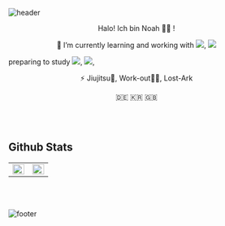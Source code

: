 ![header](https://capsule-render.vercel.app/api?type=slice&color=30A9DE&height=170&section=header)

<p align="center">
Halo! Ich bin Noah 👋🏻 !
</p>

<p align="center">
🌱 I’m currently learning and working with <img src="https://img.shields.io/badge/Flutter-02569B?style=flat-square&logo=Flutter&logoColor=white"/></a>, <img src="https://img.shields.io/badge/Ruby on Rails-FF0000?style=flat-square&logo=RubyonRails&logoColor=white"/></a>

preparing to study <img src="https://img.shields.io/badge/Go-00FFFF?style=flat-square&logo=Go&logoColor=white"/></a>,  <img src="https://img.shields.io/badge/Swift-FF7841?style=flat-square&logo=Swift&logoColor=white"/></a>,
</p>

<p align="center">
⚡ Jiujitsu🥋, Work-out💪🏻, Lost-Ark 
</p>

<p align="center">
🇩🇪 🇰🇷 🇬🇧
</p>

<br>

<br>


## Github Stats  
<table><tr><td valign="top" width="50%">

<img src="https://github-readme-stats.vercel.app/api?username=mrnoah9706&show_icons=true&count_private=true&hide_border=true" align="left" style="width: 100%" />

</td><td valign="top" width="50%">

<img src="https://github-readme-stats.vercel.app/api/top-langs/?username=mrnoah9706&hide_border=true&layout=compact" align="left" style="width: 100%" />

</td></tr></table>  
<br>

<br>

![footer](https://capsule-render.vercel.app/api?type=slice&color=EFDC05&height=100&section=footer)
